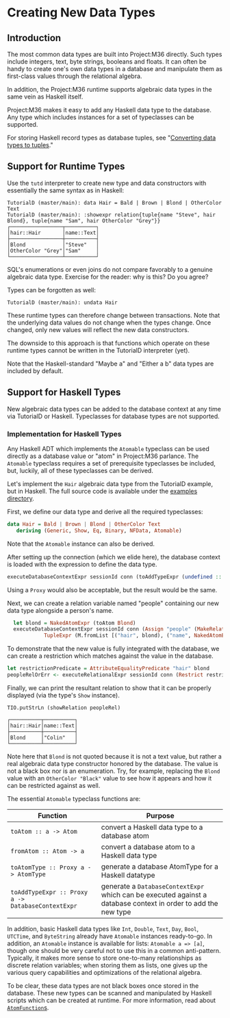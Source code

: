 # Creating New Data Types

## Introduction

The most common data types are built into Project:M36 directly. Such types include integers, text, byte strings, booleans and floats. It can often be handy to create one's own data types in a database and manipulate them as first-class values through the relational algebra.

In addition, the Project:M36 runtime supports algebraic data types in the same vein as Haskell itself.

Project:M36 makes it easy to add any Haskell data type to the database. Any type which includes instances for a set of typeclasses can be supported.

For storing Haskell record types as database tuples, see "[Converting data types to tuples](/docs/tupleable.markdown)."

## Support for Runtime Types

Use the ```tutd``` interpreter to create new type and data constructors with essentially the same syntax as in Haskell:

```
TutorialD (master/main): data Hair = Bald | Brown | Blond | OtherColor Text
TutorialD (master/main): :showexpr relation{tuple{name "Steve", hair Blond}, tuple{name "Sam", hair OtherColor "Grey"}}
┌─────────────────┬──────────┐
│hair::Hair       │name::Text│
├─────────────────┼──────────┤
│Blond            │"Steve"   │
│OtherColor "Grey"│"Sam"     │
└─────────────────┴──────────┘
```

SQL's enumerations or even joins do not compare favorably to a genuine algebraic data type. Exercise for the reader: why is this? Do you agree?

Types can be forgotten as well:

```
TutorialD (master/main): undata Hair
```

These runtime types can therefore change between transactions. Note that the underlying data values do not change when the types change. Once changed, only new values will reflect the new data constructors.

The downside to this approach is that functions which operate on these runtime types cannot be written in the TutorialD interpreter (yet).

Note that the Haskell-standard "Maybe a" and "Either a b" data types are included by default.

## Support for Haskell Types

New algebraic data types can be added to the database context at any time via TutorialD or Haskell. Typeclasses for database types are not supported.

### Implementation for Haskell Types

Any Haskell ADT which implements the ```Atomable``` typeclass can be used directly as a database value or "atom" in Project:M36 parlance. The ```Atomable``` typeclass requires a set of prerequisite typeclasses be included, but, luckily, all of these typeclasses can be derived.

Let's implement the ```Hair``` algebraic data type from the TutorialD example, but in Haskell. The full source code is available under the [examples directory](/examples/hair.hs).

First, we define our data type and derive all the required typeclasses:

```haskell
data Hair = Bald | Brown | Blond | OtherColor Text
   deriving (Generic, Show, Eq, Binary, NFData, Atomable)
```

Note that the ```Atomable``` instance can also be derived.

After setting up the connection (which we elide here), the database context is loaded with the expression to define the data type.

```haskell
executeDatabaseContextExpr sessionId conn (toAddTypeExpr (undefined :: Hair))
```

Using a ```Proxy``` would also be acceptable, but the result would be the same.

Next, we can create a relation variable named "people" containing our new data type alongside a person's name.

```haskell
  let blond = NakedAtomExpr (toAtom Blond)
  executeDatabaseContextExpr sessionId conn (Assign "people" (MakeRelationFromExprs Nothing [
            TupleExpr (M.fromList [("hair", blond), ("name", NakedAtomExpr (TextAtom "Colin"))])]))
```

To demonstrate that the new value is fully integrated with the database, we can create a restriction which matches against the value in the database.

```haskell
let restrictionPredicate = AttributeEqualityPredicate "hair" blond
peopleRelOrErr <- executeRelationalExpr sessionId conn (Restrict restrictionPredicate (RelationVariable "people" ()))
```

Finally, we can print the resultant relation to show that it can be properly displayed (via the type's ```Show``` instance).

```
TIO.putStrLn (showRelation peopleRel)
```

```
┌──────────┬──────────┐
│hair::Hair│name::Text│
├──────────┼──────────┤
│Blond     │"Colin"   │
└──────────┴──────────┘
```

Note here that ```Blond``` is not quoted because it is not a text value, but rather a real algebraic data type constructor honored by the database. The value is not a black box nor is an enumeration. Try, for example, replacing the ```Blond``` value with an ```OtherColor "Black"``` value to see how it appears and how it can be restricted against as well.

The essential ```Atomable``` typeclass functions are:

| Function | Purpose |
| -------- | ------- |
| ```toAtom :: a -> Atom``` | convert a Haskell data type to a database atom |
| ```fromAtom :: Atom -> a``` | convert a database atom to a Haskell data type |
| ```toAtomType :: Proxy a -> AtomType``` | generate a database AtomType for a Haskell datatype |
| ```toAddTypeExpr :: Proxy a -> DatabaseContextExpr``` | generate a ```DatabaseContextExpr``` which can be executed against a database context in order to add the new type |

In addition, basic Haskell data types like ```Int```, ```Double```, ```Text```, ```Day```, ```Bool```, ```UTCTime```, and ```ByteString``` already have `Atomable` instances ready-to-go. In addition, an ```Atomable``` instance is available for lists: ```Atomable a => [a]```, though one should be very careful not to use this in a common anti-pattern. Typically, it makes more sense to store one-to-many relationships as discrete relation variables; when storing them as lists, one gives up the various query capabilities and optimizations of the relational algebra.

To be clear, these data types are not black boxes once stored in the database. These new types can be scanned and manipulated by Haskell scripts which can be created at runtime. For more information, read about [```AtomFunction```s](/docs/atomfunctions.markdown).
